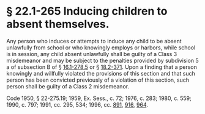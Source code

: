 # § 22.1-265 Inducing children to absent themselves.

<p>Any person who induces or attempts to induce any child to be absent unlawfully from school or who knowingly employs or harbors, while school is in session, any child absent unlawfully shall be guilty of a Class 3 misdemeanor and may be subject to the penalties provided by subdivision 5 a of subsection B of § <a href='http://law.lis.virginia.gov/vacode/16.1-278.5/'>16.1-278.5</a> or § <a href='http://law.lis.virginia.gov/vacode/18.2-371/'>18.2-371</a>. Upon a finding that a person knowingly and willfully violated the provisions of this section and that such person has been convicted previously of a violation of this section, such person shall be guilty of a Class 2 misdemeanor.</p><p>Code 1950, § 22-275.19; 1959, Ex. Sess., c. 72; 1976, c. 283; 1980, c. 559; 1990, c. 797; 1991, cc. 295, 534; 1996, cc. <a href='http://lis.virginia.gov/cgi-bin/legp604.exe?961+ful+CHAP0891'>891</a>, <a href='http://lis.virginia.gov/cgi-bin/legp604.exe?961+ful+CHAP0916'>916</a>, <a href='http://lis.virginia.gov/cgi-bin/legp604.exe?961+ful+CHAP0964'>964</a>.</p>